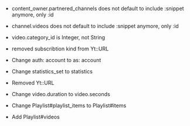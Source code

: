 * content_owner.partnered_channels does not default to include :snippet anymore, only :id
* channel.videos does not default to include :snippet anymore, only :id
* video.category_id is Integer, not String
* removed subscribtion kind from Yt::URL

* Change auth: account to as: account
* Change statistics_set to statistics
* Removed Yt::URL
* Change video.duration to video.seconds
* Change Playlist#playlist_items to Playlist#items
* Add Playlist#videos